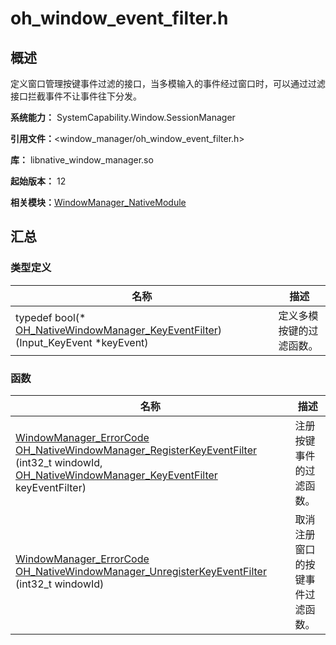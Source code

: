 # oh_window_event_filter.h


## 概述

定义窗口管理按键事件过滤的接口，当多模输入的事件经过窗口时，可以通过过滤接口拦截事件不让事件往下分发。

**系统能力：** SystemCapability.Window.SessionManager

**引用文件：**&lt;window_manager/oh_window_event_filter.h&gt;

**库：** libnative_window_manager.so

**起始版本：** 12

**相关模块：**[WindowManager_NativeModule](_window_manager___native_module.md)


## 汇总


### 类型定义

| 名称 | 描述 | 
| -------- | -------- |
| typedef bool(\* [OH_NativeWindowManager_KeyEventFilter](_window_manager___native_module.md#oh_nativewindowmanager_keyeventfilter)) (Input_KeyEvent \*keyEvent) | 定义多模按键的过滤函数。 | 


### 函数

| 名称 | 描述 | 
| -------- | -------- |
| [WindowManager_ErrorCode](_window_manager___native_module.md#windowmanager_errorcode)  [OH_NativeWindowManager_RegisterKeyEventFilter](_window_manager___native_module.md#oh_nativewindowmanager_registerkeyeventfilter) (int32_t windowId, [OH_NativeWindowManager_KeyEventFilter](_window_manager___native_module.md#oh_nativewindowmanager_keyeventfilter) keyEventFilter) | 注册按键事件的过滤函数。 | 
| [WindowManager_ErrorCode](_window_manager___native_module.md#windowmanager_errorcode)  [OH_NativeWindowManager_UnregisterKeyEventFilter](_window_manager___native_module.md#oh_nativewindowmanager_unregisterkeyeventfilter) (int32_t windowId) | 取消注册窗口的按键事件过滤函数。 | 
